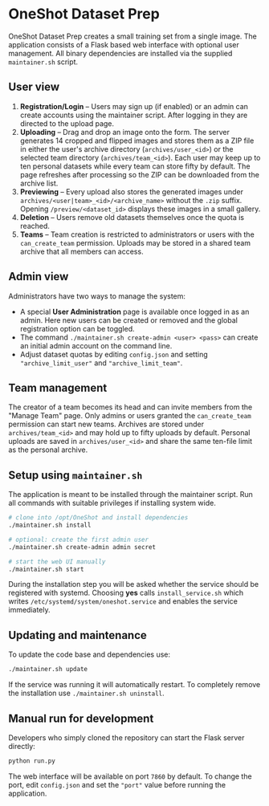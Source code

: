 # OneShot Dataset Prep

OneShot Dataset Prep creates a small training set from a single image. The
application consists of a Flask based web interface with optional user
management. All binary dependencies are installed via the supplied
`maintainer.sh` script.

## User view

1. **Registration/Login** – Users may sign up (if enabled) or an admin can
   create accounts using the maintainer script. After logging in they are
directed to the upload page.
2. **Uploading** – Drag and drop an image onto the form. The server generates 14
   cropped and flipped images and stores them as a ZIP file in either the user's
   archive directory (`archives/user_<id>`) or the selected team directory
   (`archives/team_<id>`). Each user may keep up to ten personal datasets while
   every team can store fifty by default. The page refreshes after processing so the ZIP can be
   downloaded from the archive list.
3. **Previewing** – Every upload also stores the generated images under
   `archives/<user|team>_<id>/<archive_name>` without the `.zip` suffix.
   Opening `/preview/<dataset_id>` displays these images in a small gallery.
4. **Deletion** – Users remove old datasets themselves once the quota is
   reached.
5. **Teams** – Team creation is restricted to administrators or users with the
   `can_create_team` permission. Uploads may be stored in a shared team archive
   that all members can access.

## Admin view

Administrators have two ways to manage the system:

* A special **User Administration** page is available once logged in as an admin.
  Here new users can be created or removed and the global registration option can
  be toggled.
* The command `./maintainer.sh create-admin <user> <pass>` can create an initial
  admin account on the command line.
* Adjust dataset quotas by editing `config.json` and setting
  `"archive_limit_user"` and `"archive_limit_team"`.

## Team management

The creator of a team becomes its head and can invite members from the
"Manage Team" page. Only admins or users granted the `can_create_team`
permission can start new teams. Archives are stored under
`archives/team_<id>` and may hold up to fifty uploads by default. Personal
uploads are saved in `archives/user_<id>` and share the same ten-file limit as
the personal archive.

## Setup using `maintainer.sh`

The application is meant to be installed through the maintainer script. Run all
commands with suitable privileges if installing system wide.

```bash
# clone into /opt/OneShot and install dependencies
./maintainer.sh install

# optional: create the first admin user
./maintainer.sh create-admin admin secret

# start the web UI manually
./maintainer.sh start
```

During the installation step you will be asked whether the service should be
registered with systemd. Choosing **yes** calls `install_service.sh` which writes
`/etc/systemd/system/oneshot.service` and enables the service immediately.

## Updating and maintenance

To update the code base and dependencies use:

```bash
./maintainer.sh update
```

If the service was running it will automatically restart. To completely remove
the installation use `./maintainer.sh uninstall`.

## Manual run for development

Developers who simply cloned the repository can start the Flask server directly:

```bash
python run.py
```

The web interface will be available on port `7860` by default.  To change the
port, edit ``config.json`` and set the ``"port"`` value before running the
application.
